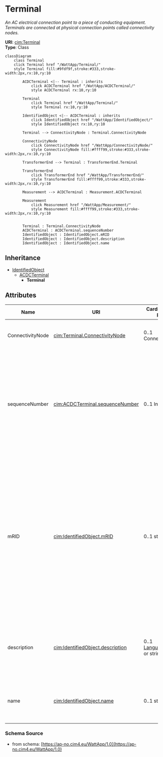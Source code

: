 # Terminal

_An AC electrical connection point to a piece of conducting equipment. Terminals are connected at physical connection points called connectivity nodes._

**URI**: [cim:Terminal](https://cim.ucaiug.io/ns#Terminal)<br />
**Type**: Class

```mermaid
classDiagram
    class Terminal
    click Terminal href "/WattApp/Terminal/"
    style Terminal fill:#9fdf9f,stroke:#333,stroke-width:2px,rx:10,ry:10

        ACDCTerminal <|-- Terminal : inherits
            click ACDCTerminal href "/WattApp/ACDCTerminal/"
            style ACDCTerminal rx:10,ry:10

        Terminal
            click Terminal href "/WattApp/Terminal/"
            style Terminal rx:10,ry:10

        IdentifiedObject <|-- ACDCTerminal : inherits
            click IdentifiedObject href "/WattApp/IdentifiedObject/"
            style IdentifiedObject rx:10,ry:10

        Terminal --> ConnectivityNode : Terminal.ConnectivityNode

        ConnectivityNode
            click ConnectivityNode href "/WattApp/ConnectivityNode/"
            style ConnectivityNode fill:#ffff99,stroke:#333,stroke-width:2px,rx:10,ry:10

        TransformerEnd --> Terminal : TransformerEnd.Terminal

        TransformerEnd
            click TransformerEnd href "/WattApp/TransformerEnd/"
            style TransformerEnd fill:#ffff99,stroke:#333,stroke-width:2px,rx:10,ry:10

        Measurement --> ACDCTerminal : Measurement.ACDCTerminal

        Measurement
            click Measurement href "/WattApp/Measurement/"
            style Measurement fill:#ffff99,stroke:#333,stroke-width:2px,rx:10,ry:10


        Terminal : Terminal.ConnectivityNode
        ACDCTerminal : ACDCTerminal.sequenceNumber
        IdentifiedObject : IdentifiedObject.mRID
        IdentifiedObject : IdentifiedObject.description
        IdentifiedObject : IdentifiedObject.name
```

## Inheritance
* [IdentifiedObject](IdentifiedObject.md)
    * [ACDCTerminal](ACDCTerminal.md)
        * **Terminal**

## Attributes
| Name | URI | Cardinality and Range | Description | Inheritance |
| ---  | --- | --- | --- | --- |
| ConnectivityNode | [cim:Terminal.ConnectivityNode](https://cim.ucaiug.io/ns#Terminal.ConnectivityNode) | 0..1 ConnectivityNode | The connectivity node to which this terminal connects with zero impedance. | direct |
| sequenceNumber | [cim:ACDCTerminal.sequenceNumber](https://cim.ucaiug.io/ns#ACDCTerminal.sequenceNumber) | 0..1 Integer | The orientation of the terminal connections for a multiple terminal conducting equipment.  The sequence numbering starts with 1 and additional terminals should follow in increasing order. The first terminal is the "starting point" for a two terminal branch. | ACDCTerminal |
| mRID | [cim:IdentifiedObject.mRID](https://cim.ucaiug.io/ns#IdentifiedObject.mRID) | 0..1 string | Master resource identifier issued by a model authority. The mRID is unique within an exchange context. Global uniqueness is easily achieved by using a UUID, as specified in RFC 4122, for the mRID. The use of UUID is strongly recommended.For CIMXML data files in RDF syntax conforming to IEC 61970-552, the mRID is mapped to rdf:ID or rdf:about attributes that identify CIM object elements. | IdentifiedObject |
| description | [cim:IdentifiedObject.description](https://cim.ucaiug.io/ns#IdentifiedObject.description) | 0..1 [LanguageObject](LanguageObject.md) or string | The description is a free human readable text describing or naming the object. It may be non unique and may not correlate to a naming hierarchy. | IdentifiedObject |
| name | [cim:IdentifiedObject.name](https://cim.ucaiug.io/ns#IdentifiedObject.name) | 0..1 string | The name is any free human readable and possibly non unique text naming the object. | IdentifiedObject |

### Schema Source
* from schema: [https://ap-no.cim4.eu/WattApp/1.0](https://ap-no.cim4.eu/WattApp/1.0)
